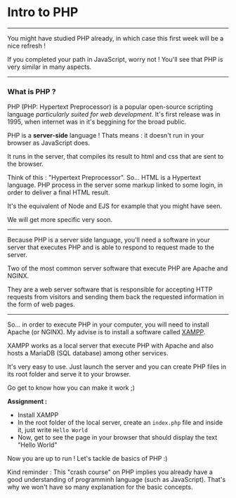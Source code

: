 # Intro to PHP

---

You might have studied PHP already, in which case this first week will be a nice refresh !

If you completed your path in JavaScript, worry not ! You'll see that PHP is very similar in many aspects.

---

### What is PHP ?

PHP (PHP: Hypertext Preprocessor) is a popular open-source scripting language _particularly suited for web development_. It's first release was in 1995, when internet was in it's beggining for the broad public.

PHP is a **server-side** language ! Thats means : it doesn't run in your browser as JavaScript does.

It runs in the server, that compiles its result to html and css that are sent to the browser.

Think of this : "Hypertext Preprocessor". So... HTML is a Hypertext language. PHP process in the server some markup linked to some login, in order to deliver a final HTML result.

It's the equivalent of Node and EJS for example that you might have seen.

We will get more specific very soon.

---

Because PHP is a server side language, you'll need a software in your server that executes PHP and is able to respond to request made to the server.

Two of the most common server software that execute PHP are Apache and NGINX.

They are a web server software that is responsible for accepting HTTP requests from visitors and sending them back the requested information in the form of web pages.

---

So... in order to execute PHP in your computer, you will need to install Apache (or NGINX). My advise is to install a software called [XAMPP](https://www.apachefriends.org/fr/index.html).

XAMPP works as a local server that execute PHP with Apache and also hosts a MariaDB (SQL database) among other services.

It's very easy to use. Just launch the server and you can create PHP files in its root folder and serve it to your browser.

Go get to know how you can make it work ;)

**Assignment :**

- Install XAMPP
- In the root folder of the local server, create an `index.php` file and inside it, just write `Hello World`
- Now, get to see the page in your browser that should display the text "Hello World"

Now you are up to run ! Let's tackle de basics of PHP :)

Kind reminder : This "crash course" on PHP implies you already have a good understanding of programminh language (such as JavaScript). That's why we won't have so many explanation for the basic concepts.
